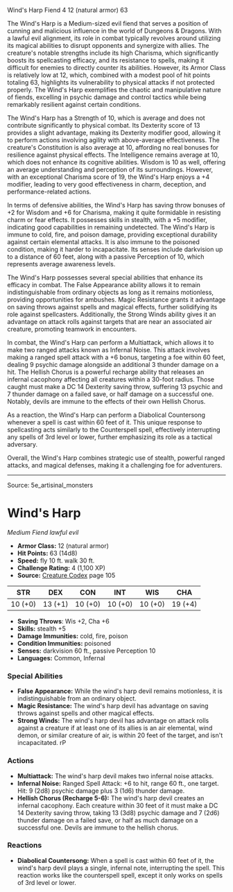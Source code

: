 <MonsterName/>Wind's Harp</MonsterName>
<CreatureType/>Fiend</CreatureType>
<CR/>4</CR>
<AC/>12 (natural armor)</AC>
<HP/>63</HP>
<summary>The Wind's Harp is a Medium-sized evil fiend that serves a position of cunning and malicious influence in the world of Dungeons & Dragons. With a lawful evil alignment, its role in combat typically revolves around utilizing its magical abilities to disrupt opponents and synergize with allies. The creature's notable strengths include its high Charisma, which significantly boosts its spellcasting efficacy, and its resistance to spells, making it difficult for enemies to directly counter its abilities. However, its Armor Class is relatively low at 12, which, combined with a modest pool of hit points totaling 63, highlights its vulnerability to physical attacks if not protected properly. The Wind's Harp exemplifies the chaotic and manipulative nature of fiends, excelling in psychic damage and control tactics while being remarkably resilient against certain conditions.</summary>

<detail>

The Wind's Harp has a Strength of 10, which is average and does not contribute significantly to physical combat. Its Dexterity score of 13 provides a slight advantage, making its Dexterity modifier good, allowing it to perform actions involving agility with above-average effectiveness. The creature's Constitution is also average at 10, affording no real bonuses for resilience against physical effects. The Intelligence remains average at 10, which does not enhance its cognitive abilities. Wisdom is 10 as well, offering an average understanding and perception of its surroundings. However, with an exceptional Charisma score of 19, the Wind's Harp enjoys a +4 modifier, leading to very good effectiveness in charm, deception, and performance-related actions. 

In terms of defensive abilities, the Wind's Harp has saving throw bonuses of +2 for Wisdom and +6 for Charisma, making it quite formidable in resisting charm or fear effects. It possesses skills in stealth, with a +5 modifier, indicating good capabilities in remaining undetected. The Wind's Harp is immune to cold, fire, and poison damage, providing exceptional durability against certain elemental attacks. It is also immune to the poisoned condition, making it harder to incapacitate. Its senses include darkvision up to a distance of 60 feet, along with a passive Perception of 10, which represents average awareness levels.

The Wind's Harp possesses several special abilities that enhance its efficacy in combat. The False Appearance ability allows it to remain indistinguishable from ordinary objects as long as it remains motionless, providing opportunities for ambushes. Magic Resistance grants it advantage on saving throws against spells and magical effects, further solidifying its role against spellcasters. Additionally, the Strong Winds ability gives it an advantage on attack rolls against targets that are near an associated air creature, promoting teamwork in encounters.

In combat, the Wind's Harp can perform a Multiattack, which allows it to make two ranged attacks known as Infernal Noise. This attack involves making a ranged spell attack with a +6 bonus, targeting a foe within 60 feet, dealing 9 psychic damage alongside an additional 3 thunder damage on a hit. The Hellish Chorus is a powerful recharge ability that releases an infernal cacophony affecting all creatures within a 30-foot radius. Those caught must make a DC 14 Dexterity saving throw, suffering 13 psychic and 7 thunder damage on a failed save, or half damage on a successful one. Notably, devils are immune to the effects of their own Hellish Chorus.

As a reaction, the Wind's Harp can perform a Diabolical Countersong whenever a spell is cast within 60 feet of it. This unique response to spellcasting acts similarly to the Counterspell spell, effectively interrupting any spells of 3rd level or lower, further emphasizing its role as a tactical adversary.

Overall, the Wind's Harp combines strategic use of stealth, powerful ranged attacks, and magical defenses, making it a challenging foe for adventurers.</detail>



---

Source: 5e_artisinal_monsters

# Wind's Harp

*Medium* *Fiend* *lawful evil*

- **Armor Class:** 12 (natural armor)
- **Hit Points:** 63 (14d8)
- **Speed:** fly 10 ft. walk 30 ft.
- **Challenge Rating:** 4 (1,100 XP)
- **Source:** [Creature Codex](https://koboldpress.com/kpstore/product/creature-codex-for-5th-edition-dnd) page 105

| STR | DEX | CON | INT | WIS | CHA |
| --- | --- | --- | --- | --- | --- |
| 10 (+0) | 13 (+1) | 10 (+0) | 10 (+0) | 10 (+0) | 19 (+4) |

- **Saving Throws**: Wis +2, Cha +6
- **Skills:** stealth +5
- **Damage Immunities:** cold, fire, poison
- **Condition Immunities:** poisoned
- **Senses:** darkvision 60 ft., passive Perception 10
- **Languages:** Common, Infernal

### Special Abilities

- **False Appearance:** While the wind's harp devil remains motionless, it is indistinguishable from an ordinary object.
- **Magic Resistance:** The wind's harp devil has advantage on saving throws against spells and other magical effects.
- **Strong Winds:** The wind's harp devil has advantage on attack rolls against a creature if at least one of its allies is an air elemental, wind demon, or similar creature of air, is within 20 feet of the target, and isn't incapacitated. rP

### Actions

- **Multiattack:** The wind's harp devil makes two infernal noise attacks.
- **Infernal Noise:** Ranged Spell Attack: +6 to hit, range 60 ft., one target. Hit: 9 (2d8) psychic damage plus 3 (1d6) thunder damage.
- **Hellish Chorus (Recharge 5-6):** The wind's harp devil creates an infernal cacophony. Each creature within 30 feet of it must make a DC 14 Dexterity saving throw, taking 13 (3d8) psychic damage and 7 (2d6) thunder damage on a failed save, or half as much damage on a successful one. Devils are immune to the hellish chorus.

### Reactions

- **Diabolical Countersong:** When a spell is cast within 60 feet of it, the wind's harp devil plays a single, infernal note, interrupting the spell. This reaction works like the counterspell spell, except it only works on spells of 3rd level or lower.




